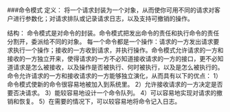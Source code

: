 ###命令模式
定义：
    将一个请求封装为一个对象，从而使你可用不同的请求对客户进行参数化；对请求排队或记录请求日志，以及支持可撤销的操作。
    
结构：
    命令模式是对命令的封装。命令模式把发出命令的责任和执行命令的责任分割开，委派给不同的对象。
    每一个命令都是一个操作：请求的一方发出请求要求执行一个操作；接收的一方收到请求，并执行操作。命令模式允许请求的一方和接收的一方独立开来，使得请求的一方不必知道接收请求的一方的接口，更不必知道请求是怎么被接收，以及操作是否被执行、何时被执行，以及是怎么被执行的。
    命令允许请求的一方和接收请求的一方能够独立演化，从而具有以下的优点：
        1）命令模式使新的命令很容易地被加入到系统里。 
        2）允许接收请求的一方决定是否要否决请求。
        3）能较容易地设计一个命令队列。
        4）可以容易地实现对请求的撤销和恢复。
        5）在需要的情况下，可以较容易地将命令记入日志。
    

